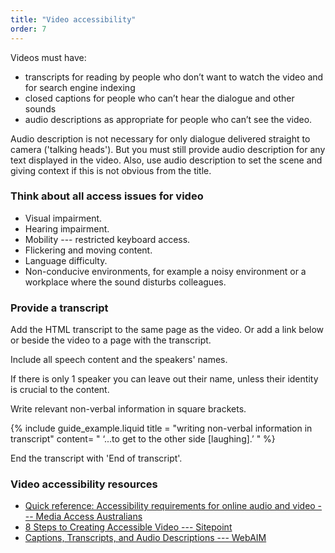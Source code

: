 ```yaml
---
title: "Video accessibility"
order: 7
---
```


Videos must have:
- transcripts for reading by people who don’t want to watch the video and for search engine indexing
- closed captions for people who can’t hear the dialogue and other sounds
- audio descriptions as appropriate for people who can’t see the video.

Audio description is not necessary for only dialogue delivered straight to camera ('talking heads'). But you must still provide audio description for any text displayed in the video. Also, use audio description to set the scene and giving context if this is not obvious from the title.

### Think about all access issues for video

- Visual impairment.
- Hearing impairment.
- Mobility --- restricted keyboard access.
- Flickering and moving content.
- Language difficulty.
- Non-conducive environments, for example a noisy environment or a workplace where the sound disturbs colleagues.

### Provide a transcript

Add the HTML transcript to the same page as the video. Or add a link below or beside the video to a page with the transcript.

Include all speech content and the speakers' names.

If there is only 1 speaker you can leave out their name, unless their identity is crucial to the content.

Write relevant non-verbal information in square brackets.

{% include guide_example.liquid
  title = "writing non-verbal information in transcript"
  content= "
‘...to get to the other side [laughing].’
"
%}

End the transcript with 'End of transcript'.

### Video accessibility resources

- <a href="https://mediaaccess.org.au/practical-web-accessibility/media/requirements" rel="external">Quick reference: Accessibility requirements for online audio and video --- Media Access Australians</a>
- <a href="https://www.sitepoint.com/accessible-video/" rel="external">8 Steps to Creating Accessible Video --- Sitepoint</a>
- <a href="http://webaim.org/techniques/captions/" rel="external">Captions, Transcripts, and Audio Descriptions --- WebAIM</a>
